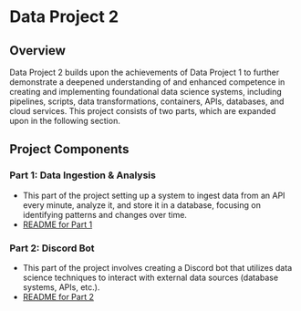 # Data Project 2

## Overview
Data Project 2 builds upon the achievements of Data Project 1 to further demonstrate a deepened understanding of and enhanced competence in creating and implementing foundational data science systems, including pipelines, scripts, data transformations, containers, APIs, databases, and cloud services. This project consists of two parts, which are expanded upon in the following section.

## Project Components

### Part 1: Data Ingestion & Analysis
- This part of the project setting up a system to ingest data from an API every minute, analyze it, and store it in a database, focusing on identifying patterns and changes over time.
- [README for Part 1](./Part_1/README.md)

### Part 2: Discord Bot
- This part of the project involves creating a Discord bot that utilizes data science techniques to interact with external data sources (database systems, APIs, etc.).
- [README for Part 2](./Part_1/README.md)
